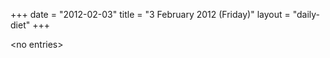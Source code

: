 +++
date = "2012-02-03"
title = "3 February 2012 (Friday)"
layout = "daily-diet"
+++

\<no entries\>